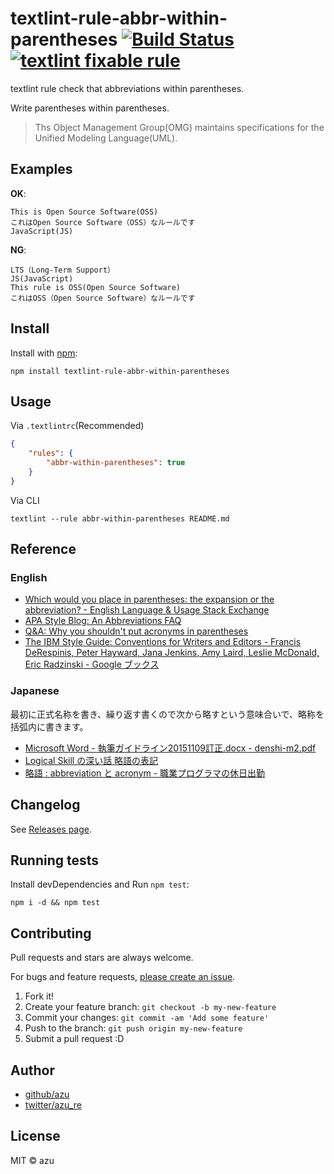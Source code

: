 # textlint-rule-abbr-within-parentheses [![Build Status](https://travis-ci.org/azu/textlint-rule-abbr-within-parentheses.svg?branch=master)](https://travis-ci.org/azu/textlint-rule-abbr-within-parentheses) [![textlint fixable rule](https://img.shields.io/badge/textlint-fixable-green.svg?style=social)](https://textlint.github.io/) 

textlint rule check that abbreviations within parentheses.

Write parentheses within parentheses.

> Ths Object Management Group(OMG) maintains specifications for the Unified Modeling Language(UML).

## Examples
**OK**:

```
This is Open Source Software(OSS)
これはOpen Source Software（OSS）なルールです
JavaScript(JS)
```

**NG**:

```
LTS（Long-Term Support）
JS(JavaScript)
This rule is OSS(Open Source Software)
これはOSS（Open Source Software）なルールです
```


## Install

Install with [npm](https://www.npmjs.com/):

    npm install textlint-rule-abbr-within-parentheses

## Usage

Via `.textlintrc`(Recommended)

```json
{
    "rules": {
        "abbr-within-parentheses": true
    }
}
```

Via CLI

```
textlint --rule abbr-within-parentheses README.md
```

## Reference

### English

- [Which would you place in parentheses: the expansion or the abbreviation? - English Language & Usage Stack Exchange](https://english.stackexchange.com/questions/84958/which-would-you-place-in-parentheses-the-expansion-or-the-abbreviation "Which would you place in parentheses: the expansion or the abbreviation? - English Language &amp; Usage Stack Exchange")
- [APA Style Blog: An Abbreviations FAQ](http://blog.apastyle.org/apastyle/2015/10/an-abbreviations-faq.html)
- [Q&A: Why you shouldn't put acronyms in parentheses](http://www.kuediting.com/style/qa-why-you-shouldnt-put-acronyms-in-parentheses/ "Q&amp;A: Why you shouldn&#39;t put acronyms in parentheses")
- [The IBM Style Guide: Conventions for Writers and Editors - Francis DeRespinis, Peter Hayward, Jana Jenkins, Amy Laird, Leslie McDonald, Eric Radzinski - Google ブックス](https://books.google.co.jp/books?id=77WoO_P8yA4C&pg=PA57&lpg=PA57 "The IBM Style Guide: Conventions for Writers and Editors - Francis DeRespinis, Peter Hayward, Jana Jenkins, Amy Laird, Leslie McDonald, Eric Radzinski")

### Japanese

最初に正式名称を書き、繰り返す書くので次から略すという意味合いで、略称を括弧内に書きます。

- [Microsoft Word - 執筆ガイドライン20151109訂正.docx - denshi-m2.pdf](http://www.jsphcs.jp/gakkaishi/denshi-m2.pdf "Microsoft Word - 執筆ガイドライン20151109訂正.docx - denshi-m2.pdf")
- [Logical Skill の深い話 略語の表記](http://logicalskill.blog.fc2.com/blog-entry-79.html)
- [略語 : abbreviation と acronym - 職業プログラマの休日出勤](http://tmotooka.hatenablog.jp/entry/2013/05/18/212538)


## Changelog

See [Releases page](https://github.com/azu/textlint-rule-abbr-within-parentheses/releases).

## Running tests

Install devDependencies and Run `npm test`:

    npm i -d && npm test

## Contributing

Pull requests and stars are always welcome.

For bugs and feature requests, [please create an issue](https://github.com/azu/textlint-rule-abbr-within-parentheses/issues).

1. Fork it!
2. Create your feature branch: `git checkout -b my-new-feature`
3. Commit your changes: `git commit -am 'Add some feature'`
4. Push to the branch: `git push origin my-new-feature`
5. Submit a pull request :D

## Author

- [github/azu](https://github.com/azu)
- [twitter/azu_re](https://twitter.com/azu_re)

## License

MIT © azu
